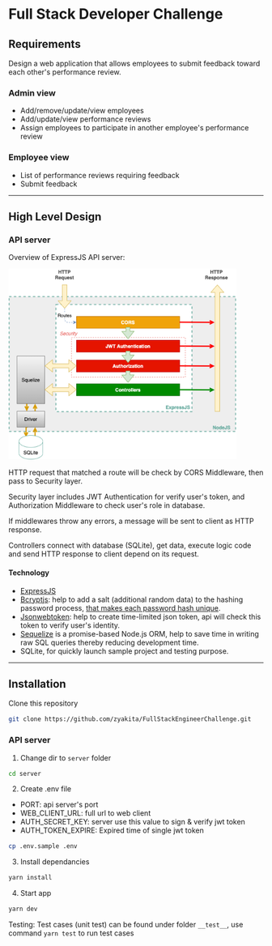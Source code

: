 # Full Stack Developer Challenge

## Requirements

Design a web application that allows employees to submit feedback toward each other's performance review.

### Admin view

- Add/remove/update/view employees
- Add/update/view performance reviews
- Assign employees to participate in another employee's performance review

### Employee view

- List of performance reviews requiring feedback
- Submit feedback
<hr>

## High Level Design

### API server

Overview of ExpressJS API server:

<img src="./images/server.png" alt="api server" width="450px"/>

HTTP request that matched a route will be check by CORS Middleware, then pass to Security layer.

Security layer includes JWT Authentication for verify user's token, and Authorization Middleware to check user's role in database.

If middlewares throw any errors, a message will be sent to client as HTTP response.

Controllers connect with database (SQLite), get data, execute logic code and send HTTP response to client depend on its request.

#### Technology

- [ExpressJS](https://github.com/expressjs/express)
- [Bcryptjs](https://github.com/dcodeIO/bcrypt.js): help to add a salt (additional random data) to the hashing password process, [that makes each password hash unique](https://auth0.com/blog/hashing-in-action-understanding-bcrypt/).
- [Jsonwebtoken](https://github.com/auth0/node-jsonwebtoken): help to create time-limited json token, api will check this token to verify user's identity.
- [Sequelize](https://github.com/sequelize/sequelize) is a promise-based Node.js ORM, help to save time in writing raw SQL queries thereby reducing development time.
- SQLite, for quickly launch sample project and testing purpose.

<hr>

## Installation

Clone this repository

```bash
git clone https://github.com/zyakita/FullStackEngineerChallenge.git
```

### API server

1. Change dir to `server` folder

```bash
cd server
```

2. Create .env file

- PORT: api server's port
- WEB_CLIENT_URL: full url to web client
- AUTH_SECRET_KEY: server use this value to sign & verify jwt token
- AUTH_TOKEN_EXPIRE: Expired time of single jwt token

```bash
cp .env.sample .env
```

3. Install dependancies

```bash
yarn install
```

4. Start app

```bash
yarn dev
```

Testing: Test cases (unit test) can be found under folder `__test__`, use command `yarn test` to run test cases
